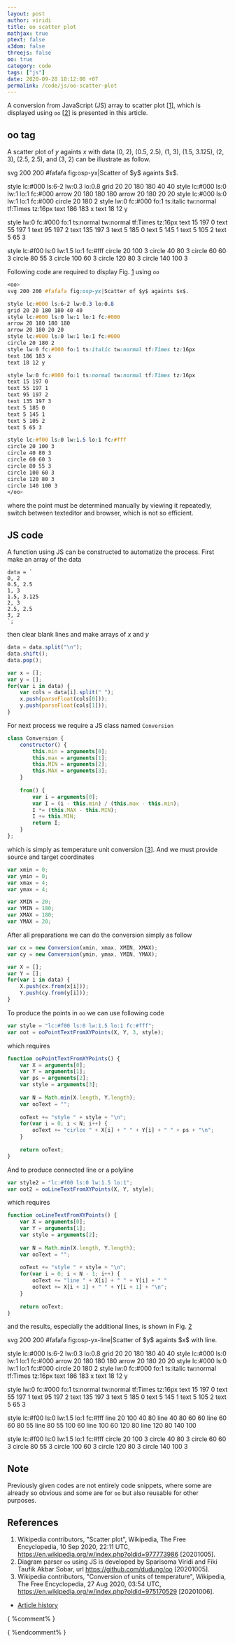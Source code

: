 ```yaml
---
layout: post
author: viridi
title: oo scatter plot
mathjax: true
ptext: false
x3dom: false
threejs: false
oo: true
category: code
tags: ["js"]
date: 2020-09-28 18:12:00 +07
permalink: /code/js/oo-scatter-plot
---
```

A conversion from JavaScript (JS) array to scatter plot [[1](#ref1)], which is displayed using `oo` [[2](#ref2)] is presented in this article.


## oo tag
A scatter plot of $y$ againts $x$ with data (0, 2), (0.5, 2.5), (1, 3), (1.5, 3.125), (2, 3), (2.5, 2.5), and (3, 2) can be illustrate as follow.

<oo>
svg 200 200 #fafafa fig:osp-yx|Scatter of $y$ againts $x$.

style lc:#000 ls:6-2 lw:0.3 lo:0.8
grid 20 20 180 180 40 40
style lc:#000 ls:0 lw:1 lo:1 fc:#000
arrow 20 180 180 180
arrow 20 180 20 20
style lc:#000 ls:0 lw:1 lo:1 fc:#000
circle 20 180 2
style lw:0 fc:#000 fo:1 ts:italic tw:normal tf:Times tz:16px
text 186 183 x
text 18 12 y

style lw:0 fc:#000 fo:1 ts:normal tw:normal tf:Times tz:16px
text 15 197 0
text 55 197 1
text 95 197 2
text 135 197 3
text 5 185 0
text 5 145 1
text 5 105 2
text 5 65 3

style lc:#f00 ls:0 lw:1.5 lo:1 fc:#fff
circle 20 100 3
circle 40 80 3
circle 60 60 3
circle 80 55 3
circle 100 60 3
circle 120 80 3
circle 140 100 3
</oo>

Following code are required to display Fig. <a href="#fig:osp-yx">1</a> using `oo`

```css
<oo>
svg 200 200 #fafafa fig:osp-yx|Scatter of $y$ againts $x$.

style lc:#000 ls:6-2 lw:0.3 lo:0.8
grid 20 20 180 180 40 40
style lc:#000 ls:0 lw:1 lo:1 fc:#000
arrow 20 180 180 180
arrow 20 180 20 20
style lc:#000 ls:0 lw:1 lo:1 fc:#000
circle 20 180 2
style lw:0 fc:#000 fo:1 ts:italic tw:normal tf:Times tz:16px
text 186 183 x
text 18 12 y

style lw:0 fc:#000 fo:1 ts:normal tw:normal tf:Times tz:16px
text 15 197 0
text 55 197 1
text 95 197 2
text 135 197 3
text 5 185 0
text 5 145 1
text 5 105 2
text 5 65 3

style lc:#f00 ls:0 lw:1.5 lo:1 fc:#fff
circle 20 100 3
circle 40 80 3
circle 60 60 3
circle 80 55 3
circle 100 60 3
circle 120 80 3
circle 140 100 3
</oo>
```

where the point must be determined manually by viewing it repeatedly, switch between texteditor and browser, which is not so efficient.


## JS code
A function using JS can be constructed to automatize the process. First make an array of the data

```batch
data = `
0, 2
0.5, 2.5
1, 3
1.5, 3.125
2, 3
2.5, 2.5
3, 2
`;
```

then clear blank lines and make arrays of $x$ and $y$

```javascript
data = data.split("\n");
data.shift();
data.pop();

var x = [];
var y = [];
for(var i in data) {
	var cols = data[i].split(" ");
	x.push(parseFloat(cols[0]));
	y.push(parseFloat(cols[1]));
}
```

For next process we require a JS class named `Conversion`

```javascript
class Conversion {
	constructor() {
		this.min = arguments[0];
		this.max = arguments[1];
		this.MIN = arguments[2];
		this.MAX = arguments[3];
	}
	
	from() {
		var i = arguments[0];
		var I = (i - this.min) / (this.max - this.min);
		I *= (this.MAX - this.MIN);
		I += this.MIN;
		return I;
	}
};
```

which is simply as temperature unit conversion [[3](#ref3)]. And we must provide source and target coordinates

```javascript
var xmin = 0;
var ymin = 0;
var xmax = 4;
var ymax = 4;

var XMIN = 20;
var YMIN = 180;
var XMAX = 180;
var YMAX = 20;
```

After all preparations we can do the conversion simply as follow

```javascript
var cx = new Conversion(xmin, xmax, XMIN, XMAX);
var cy = new Conversion(ymin, ymax, YMIN, YMAX);

var X = [];
var Y = [];
for(var i in data) {
	X.push(cx.from(x[i]));
	Y.push(cy.from(y[i]));
}
```

To produce the points in `oo` we can use following code

```javascript
var style = "lc:#f00 ls:0 lw:1.5 lo:1 fc:#fff";
var oot = ooPointTextFromXYPoints(X, Y, 3, style);
```

which requires

```javascript
function ooPointTextFromXYPoints() {
	var X = arguments[0];
	var Y = arguments[1];
	var ps = arguments[2];
	var style = arguments[3];
	
	var N = Math.min(X.length, Y.length);
	var ooText = "";
	
	ooText += "style " + style + "\n";	
	for(var i = 0; i < N; i++) {
		ooText += "cirlce " + X[i] + " " + Y[i] + " " + ps + "\n";
	}
	
	return ooText;
}
```

And to produce connected line or a polyline

```javascript
var style2 = "lc:#f00 ls:0 lw:1.5 lo:1";
var oot2 = ooLineTextFromXYPoints(X, Y, style);
```

which requires

```javascript
function ooLineTextFromXYPoints() {
	var X = arguments[0];
	var Y = arguments[1];
	var style = arguments[2];
	
	var N = Math.min(X.length, Y.length);
	var ooText = "";
	
	ooText += "style " + style + "\n";	
	for(var i = 0; i < N - 1; i++) {
		ooText += "line " + X[i] + " " + Y[i] + " "
		ooText += X[i + 1] + " " + Y[i + 1] + "\n";
	}
	
	return ooText;
}
```

and the results, especially the additional lines, is shown in Fig. <a href="#fig:osp-yx-line">2</a>

<oo>
svg 200 200 #fafafa fig:osp-yx-line|Scatter of $y$ againts $x$ with line.

style lc:#000 ls:6-2 lw:0.3 lo:0.8
grid 20 20 180 180 40 40
style lc:#000 ls:0 lw:1 lo:1 fc:#000
arrow 20 180 180 180
arrow 20 180 20 20
style lc:#000 ls:0 lw:1 lo:1 fc:#000
circle 20 180 2
style lw:0 fc:#000 fo:1 ts:italic tw:normal tf:Times tz:16px
text 186 183 x
text 18 12 y

style lw:0 fc:#000 fo:1 ts:normal tw:normal tf:Times tz:16px
text 15 197 0
text 55 197 1
text 95 197 2
text 135 197 3
text 5 185 0
text 5 145 1
text 5 105 2
text 5 65 3

style lc:#f00 ls:0 lw:1.5 lo:1 fc:#fff
line 20 100 40 80
line 40 80 60 60
line 60 60 80 55
line 80 55 100 60
line 100 60 120 80
line 120 80 140 100

style lc:#f00 ls:0 lw:1.5 lo:1 fc:#fff
circle 20 100 3
circle 40 80 3
circle 60 60 3
circle 80 55 3
circle 100 60 3
circle 120 80 3
circle 140 100 3
</oo>


## Note
Previously given codes are not entirely code snippets, where some are already so obvious and some are for `oo` but also reusable for other purposes.


## References
1. <a name="ref1"></a>Wikipedia contributors, "Scatter plot", Wikipedia, The Free Encyclopedia, 10 Sep 2020, 22:11 UTC, <https://en.wikipedia.org/w/index.php?oldid=977773986> [20201005].
2. <a name="ref2"></a>Diagram parser `oo` using JS is developed by Sparisoma Viridi and Fiki Taufik Akbar Sobar, url <https://github.com/dudung/oo> [20201005].
3. <a name="ref3"></a>Wikipedia contributors, "Conversion of units of temperature", Wikipedia, The Free Encyclopedia, 27 Aug 2020, 03:54 UTC, <https://en.wikipedia.org/w/index.php?oldid=975170529> [20201006].

+ [Article history](https://github.com/butiran/butiran.github.io/commits/master/_posts/code/js/oo/2020-10-05-oo-scatter-plot.md)

{ %comment% }
<script>
class Conversion {
	constructor() {
		this.min = arguments[0];
		this.max = arguments[1];
		this.MIN = arguments[2];
		this.MAX = arguments[3];
	}
	
	from() {
		var i = arguments[0];
		var I = (i - this.min) / (this.max - this.min);
		I *= (this.MAX - this.MIN);
		I += this.MIN;
		return I;
	}
};

var data = `
0.0 2.000
0.5 2.500
1.0 3.000
1.5 3.125
2.0 3.000
2.5 2.500
3.0 2.000
`;

data = data.split("\n");
data.shift();
data.pop();

var x = [];
var y = [];
for(var i in data) {
	var cols = data[i].split(" ");
	x.push(parseFloat(cols[0]));
	y.push(parseFloat(cols[1]));
}

var xmin = 0;
var ymin = 0;
var xmax = 4;
var ymax = 4;

var XMIN = 20;
var YMIN = 180;
var XMAX = 180;
var YMAX = 20;

var cx = new Conversion(xmin, xmax, XMIN, XMAX);
var cy = new Conversion(ymin, ymax, YMIN, YMAX);

var X = [];
var Y = [];
for(var i in data) {
	X.push(cx.from(x[i]));
	Y.push(cy.from(y[i]));
}

var style = "lc:#f00 ls:0 lw:1.5 lo:1 fc:#fff";
var oot = ooPointTextFromXYPoints(X, Y, 3, style);

function ooPointTextFromXYPoints() {
	var X = arguments[0];
	var Y = arguments[1];
	var ps = arguments[2];
	var style = arguments[3];
	
	var N = Math.min(X.length, Y.length);
	var ooText = "";
	
	ooText += "style " + style + "\n";	
	for(var i = 0; i < N; i++) {
		ooText += "cirlce " + X[i] + " " + Y[i] + " " + ps + "\n";
	}
	
	return ooText;
}

var style2 = "lc:#f00 ls:0 lw:1.5 lo:1";
var oot2 = ooLineTextFromXYPoints(X, Y, style);

function ooLineTextFromXYPoints() {
	var X = arguments[0];
	var Y = arguments[1];
	var style = arguments[2];
	
	var N = Math.min(X.length, Y.length);
	var ooText = "";
	
	ooText += "style " + style + "\n";	
	for(var i = 0; i < N - 1; i++) {
		ooText += "line " + X[i] + " " + Y[i] + " "
		ooText += X[i + 1] + " " + Y[i + 1] + "\n";
	}
	
	return ooText;
}
</script>
{ %endcomment% }